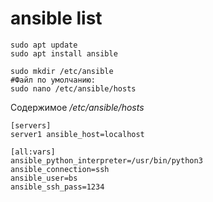 # ansible list

```
sudo apt update
sudo apt install ansible

sudo mkdir /etc/ansible
#Файл по умолчанию:
sudo nano /etc/ansible/hosts
```

Содержимое */etc/ansible/hosts*
```
[servers]
server1 ansible_host=localhost

[all:vars]
ansible_python_interpreter=/usr/bin/python3
ansible_connection=ssh
ansible_user=bs
ansible_ssh_pass=1234
```